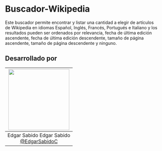 # Buscador-Wikipedia

Este buscador permite encontrar y listar una cantidad a elegir de artículos de Wikipedia en idiomas Español, Inglés, Francés, Portugués e Italiano y los resultados pueden ser ordenados por relevancia, fecha de última edición ascendente, fecha de última edición descendente, tamaño de página ascendente, tamaño de página descendente y ninguno.


## Desarrollado por
|<img src="https://user-images.githubusercontent.com/63131135/187323526-d2dd4d8a-9cd3-4a32-b16b-01e288c74376.png" width=200px>|
|:--:|
|Edgar Sabido Edgar Sabido <br> [@EdgarSabidoC](https://github.com/EdgarSabidoC)|

